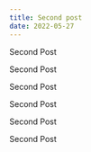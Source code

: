 ```yaml
---
title: Second post
date: 2022-05-27
---
```


Second Post

Second Post

Second Post

Second Post

Second Post

Second Post
